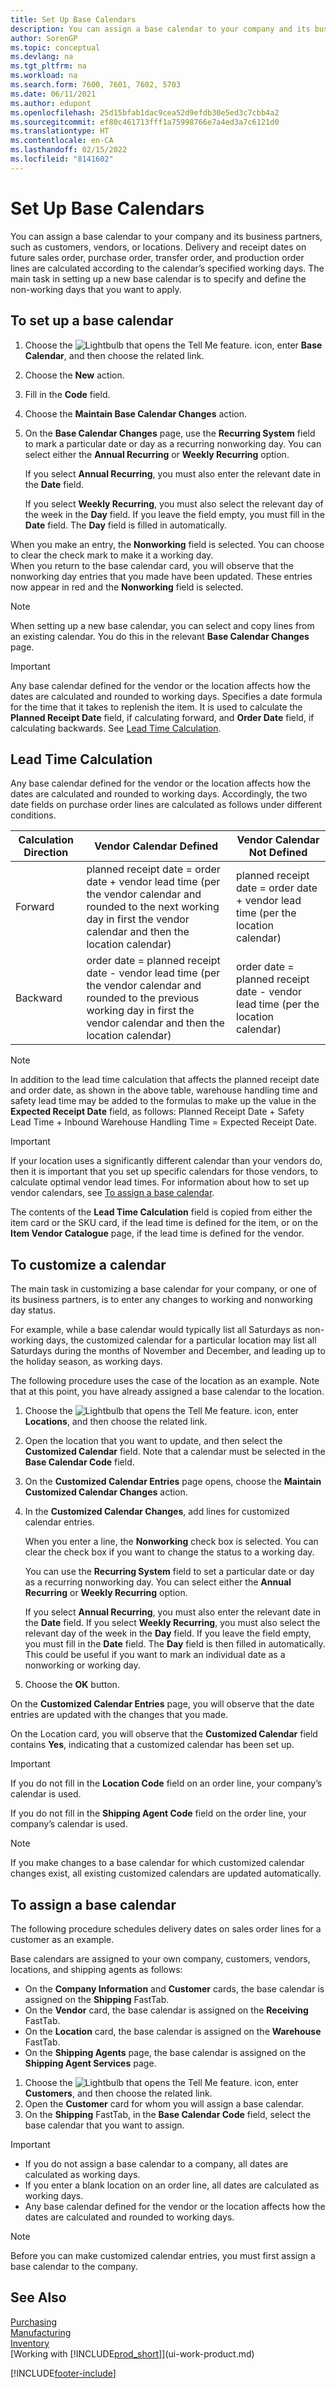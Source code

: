 ```yaml
---
title: Set Up Base Calendars
description: You can assign a base calendar to your company and its business partners, to calculate delivery and receipt dates according to the specified working days.
author: SorenGP
ms.topic: conceptual
ms.devlang: na
ms.tgt_pltfrm: na
ms.workload: na
ms.search.form: 7600, 7601, 7602, 5703
ms.date: 06/11/2021
ms.author: edupont
ms.openlocfilehash: 25d15bfab1dac9cea52d9efdb30e5ed3c7cbb4a2
ms.sourcegitcommit: ef80c461713fff1a75998766e7a4ed3a7c6121d0
ms.translationtype: HT
ms.contentlocale: en-CA
ms.lasthandoff: 02/15/2022
ms.locfileid: "8141602"
---
```

# <a name="set-up-base-calendars"></a>Set Up Base Calendars

You can assign a base calendar to your company and its business partners, such as customers, vendors, or locations. Delivery and receipt dates on future sales order, purchase order, transfer order, and production order lines are calculated according to the calendar’s specified working days. The main task in setting up a new base calendar is to specify and define the non-working days that you want to apply.  

## <a name="to-set-up-a-base-calendar"></a>To set up a base calendar

1.  Choose the ![Lightbulb that opens the Tell Me feature.](media/ui-search/search_small.png "Tell me what you want to do") icon, enter **Base Calendar**, and then choose the related link.  
2.  Choose the **New** action.  
3.  Fill in the **Code** field.  
4. Choose the **Maintain Base Calendar Changes** action.
5. On the **Base Calendar Changes** page, use the **Recurring System** field to mark a particular date or day as a recurring nonworking day. You can select either the **Annual Recurring** or **Weekly Recurring** option.  

    If you select **Annual Recurring**, you must also enter the relevant date in the **Date** field.  

    If you select **Weekly Recurring**, you must also select the relevant day of the week in the **Day** field. If you leave the field empty, you must fill in the **Date** field. The **Day** field is filled in automatically.  

When you make an entry, the **Nonworking** field is selected. You can choose to clear the check mark to make it a working day.  
 When you return to the base calendar card, you will observe that the nonworking day entries that you made have been updated. These entries now appear in red and the **Nonworking** field is selected.  

> [!NOTE]  
>  When setting up a new base calendar, you can select and copy lines from an existing calendar. You do this in the relevant **Base Calendar Changes** page.  

> [!IMPORTANT]  
>  Any base calendar defined for the vendor or the location affects how the dates are calculated and rounded to working days.
Specifies a date formula for the time that it takes to replenish the item. It is used to calculate the **Planned Receipt Date** field, if calculating forward, and **Order Date** field, if calculating backwards. See [Lead Time Calculation](across-how-to-assign-base-calendars.md#lead-time-calculation).

## <a name="lead-time-calculation"></a>Lead Time Calculation

Any base calendar defined for the vendor or the location affects how the dates are calculated and rounded to working days. Accordingly, the two date fields on purchase order lines are calculated as follows under different conditions.

|Calculation Direction|Vendor Calendar Defined|Vendor Calendar Not Defined|
|---------------------|-----------------------|---------------------------|
|Forward|planned receipt date = order date + vendor lead time (per the vendor calendar and rounded to the next working day in first the vendor calendar and then the location calendar)|planned receipt date = order date + vendor lead time (per the location calendar)|
|Backward|order date = planned receipt date - vendor lead time (per the vendor calendar and rounded to the previous working day in first the vendor calendar and then the location calendar)|order date = planned receipt date - vendor lead time (per the location calendar)|

> [!NOTE]
> In addition to the lead time calculation that affects the planned receipt date and order date, as shown in the above table, warehouse handling time and safety lead time may be added to the formulas to make up the value in the **Expected Receipt Date** field, as follows: Planned Receipt Date + Safety Lead Time + Inbound Warehouse Handling Time = Expected Receipt Date.

> [!Important]
> If your location uses a significantly different calendar than your vendors do, then it is important that you set up specific calendars for those vendors, to calculate optimal vendor lead times. For information about how to set up vendor calendars, see [To assign a base calendar](across-how-to-assign-base-calendars.md#to-assign-a-base-calendar).

The contents of the **Lead Time Calculation** field is copied from either the item card or the SKU card, if the lead time is defined for the item, or on the **Item Vendor Catalogue** page, if the lead time is defined for the vendor.

## <a name="to-customize-a-calendar"></a>To customize a calendar
The main task in customizing a base calendar for your company, or one of its business partners, is to enter any changes to working and nonworking day status.

For example, while a base calendar would typically list all Saturdays as non-working days, the customized calendar for a particular location may list all Saturdays during the months of November and December, and leading up to the holiday season, as working days.

The following procedure uses the case of the location as an example. Note that at this point, you have already assigned a base calendar to the location.

1. Choose the ![Lightbulb that opens the Tell Me feature.](media/ui-search/search_small.png "Tell me what you want to do") icon, enter **Locations**, and then choose the related link.
2. Open the location that you want to update, and then select the **Customized Calendar** field. Note that a calendar must be selected in the **Base Calendar Code** field.
3. On the **Customized Calendar Entries** page opens, choose the **Maintain Customized Calendar Changes** action.
4. In the **Customized Calendar Changes**, add lines for customized calendar entries.

    When you enter a line, the **Nonworking** check box is selected. You can clear the check box if you want to change the status to a working day.

    You can use the **Recurring System** field to set a particular date or day as a recurring nonworking day. You can select either the **Annual Recurring** or **Weekly Recurring** option.

    If you select **Annual Recurring**, you must also enter the relevant date in the **Date** field. If you select **Weekly Recurring**, you must also select the relevant day of the week in the **Day** field. If you leave the field empty, you must fill in the **Date** field. The **Day** field is then filled in automatically. This could be useful if you want to mark an individual date as a nonworking or working day.

5. Choose the **OK** button.

On the **Customized Calendar Entries** page, you will observe that the date entries are updated with the changes that you made.

On the Location card, you will observe that the **Customized Calendar** field contains **Yes**, indicating that a customized calendar has been set up.

> [!Important]
> If you do not fill in the **Location Code** field on an order line, your company’s calendar is used.


If you do not fill in the **Shipping Agent Code** field on the order line, your company’s calendar is used.

> [!NOTE]  
> If you make changes to a base calendar for which customized calendar changes exist, all existing customized calendars are updated automatically.

## <a name="to-assign-a-base-calendar"></a>To assign a base calendar  
The following procedure schedules delivery dates on sales order lines for a customer as an example.

Base calendars are assigned to your own company, customers, vendors, locations, and shipping agents as follows:  

-   On the **Company Information** and **Customer** cards, the base calendar is assigned on the **Shipping** FastTab.  
-   On the **Vendor** card, the base calendar is assigned on the **Receiving** FastTab.  
-   On the **Location** card, the base calendar is assigned on the **Warehouse** FastTab.  
-   On the **Shipping Agents** page, the base calendar is assigned on the **Shipping Agent Services** page.  

1.  Choose the ![Lightbulb that opens the Tell Me feature.](media/ui-search/search_small.png "Tell me what you want to do") icon, enter **Customers**, and then choose the related link.  
2.  Open the **Customer** card for whom you will assign a base calendar.  
3.  On the **Shipping** FastTab, in the **Base Calendar Code** field, select the base calendar that you want to assign.  

> [!IMPORTANT]  
>  -   If you do not assign a base calendar to a company, all dates are calculated as working days.  
> -   If you enter a blank location on an order line, all dates are calculated as working days.  
> -   Any base calendar defined for the vendor or the location affects how the dates are calculated and rounded to working days.

> [!NOTE]  
>  Before you can make customized calendar entries, you must first assign a base calendar to the company.  

## <a name="see-also"></a>See Also
[Purchasing](purchasing-manage-purchasing.md)  
[Manufacturing](production-manage-manufacturing.md)    
[Inventory](inventory-manage-inventory.md)  
[Working with [!INCLUDE[prod_short](includes/prod_short.md)]](ui-work-product.md)


[!INCLUDE[footer-include](includes/footer-banner.md)]